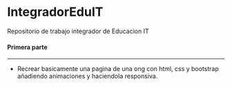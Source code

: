 # IntegradorEduIT
Repositorio de trabajo integrador de Educacion IT

#### Primera parte

------------

- Recrear basicamente una pagina de una ong con html, css y bootstrap añadiendo animaciones y haciendola responsiva.
